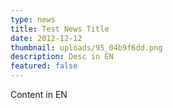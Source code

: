 ```yaml
---
type: news
title: Test News Title
date: 2012-12-12
thumbnail: uploads/95_04b9f6dd.png
description: Desc in EN
featured: false
---
```


Content in EN
